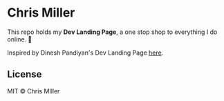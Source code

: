 # Chris Miller

This repo holds my **Dev Landing Page**, a one stop shop to everything I do online. 🎉

Inspired by Dinesh Pandiyan's Dev Landing Page [here](https://github.com/flexdinesh/flexdinesh.github.io/tree/dev).

## License

MIT © Chris MIller
